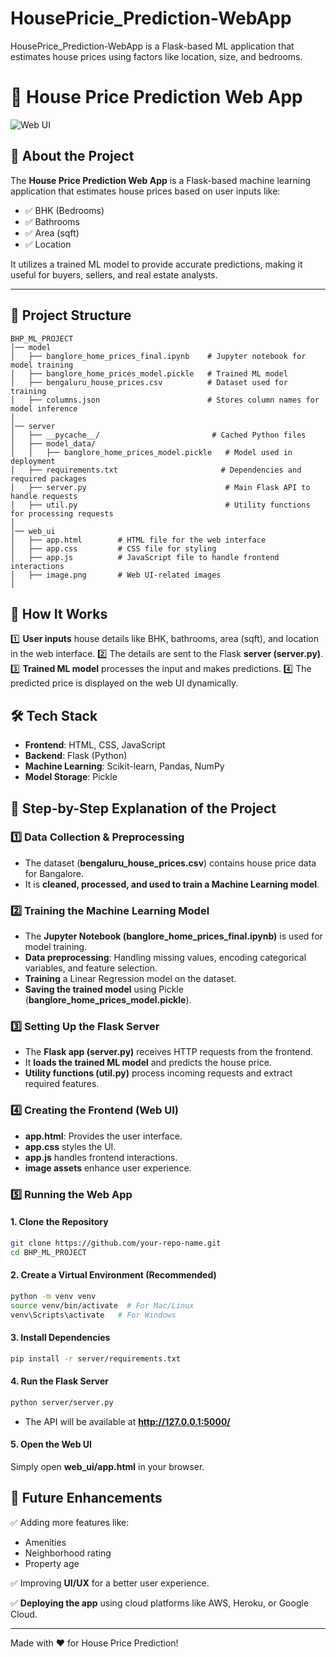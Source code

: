 # HousePricie_Prediction-WebApp
HousePrice_Prediction-WebApp is a Flask-based ML application that estimates house prices using factors like location, size, and bedrooms.

# 🏡 House Price Prediction Web App

![Web UI](https://github.com/user-attachments/assets/2017aa52-96ff-4d38-b4d2-21c7bb91e4d6)


## 📌 About the Project

The **House Price Prediction Web App** is a Flask-based machine learning application that estimates house prices based on user inputs like:
- ✅ BHK (Bedrooms)
- ✅ Bathrooms
- ✅ Area (sqft)
- ✅ Location

It utilizes a trained ML model to provide accurate predictions, making it useful for buyers, sellers, and real estate analysts.

---

## 📂 Project Structure

```
BHP_ML_PROJECT
│── model
│   ├── banglore_home_prices_final.ipynb    # Jupyter notebook for model training
│   ├── banglore_home_prices_model.pickle   # Trained ML model
│   ├── bengaluru_house_prices.csv          # Dataset used for training
│   ├── columns.json                        # Stores column names for model inference
│
│── server
│   ├── __pycache__/                         # Cached Python files
│   ├── model_data/
│   │   ├── banglore_home_prices_model.pickle   # Model used in deployment
│   ├── requirements.txt                       # Dependencies and required packages
│   ├── server.py                               # Main Flask API to handle requests
│   ├── util.py                                 # Utility functions for processing requests
│
│── web_ui
│   ├── app.html        # HTML file for the web interface
│   ├── app.css         # CSS file for styling
│   ├── app.js          # JavaScript file to handle frontend interactions
│   ├── image.png       # Web UI-related images
│
```

## 🎯 How It Works

1️⃣ **User inputs** house details like BHK, bathrooms, area (sqft), and location in the web interface.
2️⃣ The details are sent to the Flask **server (server.py)**.
3️⃣ **Trained ML model** processes the input and makes predictions.
4️⃣ The predicted price is displayed on the web UI dynamically.

## 🛠 Tech Stack

- **Frontend**: HTML, CSS, JavaScript
- **Backend**: Flask (Python)
- **Machine Learning**: Scikit-learn, Pandas, NumPy
- **Model Storage**: Pickle

## 📂 Step-by-Step Explanation of the Project

### 1️⃣ Data Collection & Preprocessing
- The dataset (**bengaluru_house_prices.csv**) contains house price data for Bangalore.
- It is **cleaned, processed, and used to train a Machine Learning model**.

### 2️⃣ Training the Machine Learning Model
- The **Jupyter Notebook (banglore_home_prices_final.ipynb)** is used for model training.
- **Data preprocessing**: Handling missing values, encoding categorical variables, and feature selection.
- **Training** a Linear Regression model on the dataset.
- **Saving the trained model** using Pickle (**banglore_home_prices_model.pickle**).

### 3️⃣ Setting Up the Flask Server
- The **Flask app (server.py)** receives HTTP requests from the frontend.
- It **loads the trained ML model** and predicts the house price.
- **Utility functions (util.py)** process incoming requests and extract required features.

### 4️⃣ Creating the Frontend (Web UI)
- **app.html**: Provides the user interface.
- **app.css** styles the UI.
- **app.js** handles frontend interactions.
- **image assets** enhance user experience.

### 5️⃣ Running the Web App

#### 1. Clone the Repository
```bash
git clone https://github.com/your-repo-name.git
cd BHP_ML_PROJECT
```

#### 2. Create a Virtual Environment (Recommended)
```sh
python -m venv venv
source venv/bin/activate  # For Mac/Linux
venv\Scripts\activate   # For Windows
```

#### 3. Install Dependencies
```sh
pip install -r server/requirements.txt
```

#### 4. Run the Flask Server
```sh
python server/server.py
```
- The API will be available at **http://127.0.0.1:5000/**

#### 5. Open the Web UI
Simply open **web_ui/app.html** in your browser.

## 🔮 Future Enhancements

✅ Adding more features like:
- Amenities
- Neighborhood rating
- Property age

✅ Improving **UI/UX** for a better user experience.

✅ **Deploying the app** using cloud platforms like AWS, Heroku, or Google Cloud.

---
Made with ❤️ for House Price Prediction!
